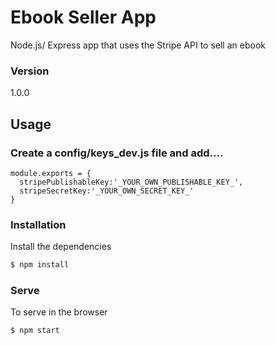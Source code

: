 # Ebook Seller App

Node.js/ Express app that uses the Stripe API to sell an ebook

### Version
1.0.0

## Usage

### Create a config/keys_dev.js file and add....

````
module.exports = {
  stripePublishableKey:'_YOUR_OWN_PUBLISHABLE_KEY_',
  stripeSecretKey:'_YOUR_OWN_SECRET_KEY_'
}
````

### Installation

Install the dependencies

```sh
$ npm install
```

### Serve
To serve in the browser

```sh
$ npm start
```
